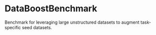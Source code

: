 # DataBoostBenchmark
Benchmark for leveraging large unstructured datasets to augment task-specific seed datasets.
